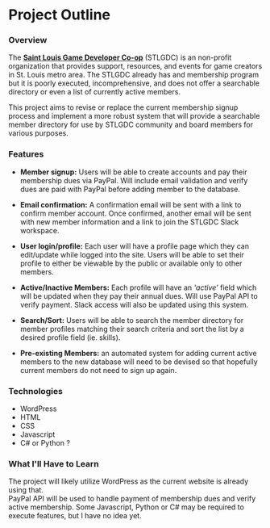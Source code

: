 # Project Outline


### Overview
The **[Saint Louis Game Developer Co-op](http://stlgamedev.com/)** (STLGDC) is an non-profit organization that 
provides support, resources, and events for game creators in St. Louis metro area. 
The STLGDC already has and membership program but it is poorly executed, incomprehensive, 
and does not offer a searchable directory or even a list of currently active members.

This project aims to revise or replace the current membership signup process and 
implement a more robust system that will provide a searchable member directory for use by 
STLGDC community and board members for various purposes.



### Features
* **Member signup:** Users will be able to create accounts and pay their membership dues
via PayPal.  Will include email validation and verify dues are paid with PayPal before adding 
member to the database.

* **Email confirmation:** A confirmation email will be sent with a link to confirm member 
account. Once confirmed, another email will be sent with new member information and a link 
to join the STLGDC Slack workspace.

* **User login/profile:** Each user will have a profile page which they can edit/update while 
logged into the site.  Users will be able to set their profile to either be viewable by the 
public or available only to other members.

* **Active/Inactive Members:** Each profile will have an _'active'_ field which will be updated 
when they pay their annual dues.  Will use PayPal API to verify payment.  Slack access will 
also be updated using this system.

* **Search/Sort:** Users will be able to search the member directory for member profiles 
matching their search criteria and sort the list by a desired profile field (ie. skills).

* **Pre-existing Members:** an automated system for adding current active members to the new 
database will need to be devised so that hopefully current members do not need to sign up again.



### Technologies
* WordPress
* HTML
* CSS
* Javascript
* C# or Python ?



### What I'll Have to Learn
The project will likely utilize WordPress as the current website is already using that.  
PayPal API will be used to handle payment of membership dues and verify active membership. 
Some Javascript, Python or C# may be required to execute features, but I have no idea yet.